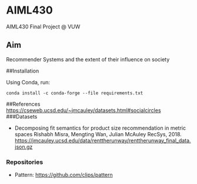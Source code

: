 # AIML430
AIML430 Final Project @ VUW

## Aim
Recommender Systems and the extent of their influence on society 

##Installation 

Using Conda, run:

`conda install -c conda-forge --file requirements.txt
`

##References
https://cseweb.ucsd.edu/~jmcauley/datasets.html#socialcircles
###Datasets
* Decomposing fit semantics for product size recommendation in metric spaces
Rishabh Misra, Mengting Wan, Julian McAuley
RecSys, 2018. https://jmcauley.ucsd.edu/data/renttherunway/renttherunway_final_data.json.gz

### Repositories
* Pattern: https://github.com/clips/pattern